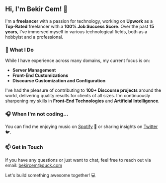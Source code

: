 ## Hi, I'm Bekir Cem! 👋

I'm a **freelancer** with a passion for technology, working on **Upwork** as a **Top-Rated** freelancer with a **100% Job Success Score**. Over the past **15 years**, I've immersed myself in various technological fields, both as a hobbyist and a professional.

### 🚀 What I Do
While I have experience across many domains, my current focus is on:
- **Server Management**
- **Front-End Customizations**
- **Discourse Customization and Configuration**

I've had the pleasure of contributing to **100+ Discourse projects** around the world, delivering quality results for clients of all sizes. I'm continuously sharpening my skills in **Front-End Technologies** and **Artificial Intelligence**.

### 🎧 When I'm not coding...
You can find me enjoying music on [Spotify](https://open.spotify.com/user/bekircem) 🎵 or sharing insights on [Twitter](https://twitter.com/bekircem) 🐦.

### 📫 Get in Touch
If you have any questions or just want to chat, feel free to reach out via email: [bekircem@duck.com](mailto:bekircem@duck.com)

Let's build something awesome together! 💻
